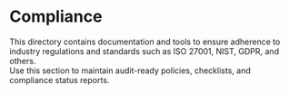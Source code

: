 # Compliance

This directory contains documentation and tools to ensure adherence to industry regulations and standards such as ISO 27001, NIST, GDPR, and others.  
Use this section to maintain audit-ready policies, checklists, and compliance status reports.
